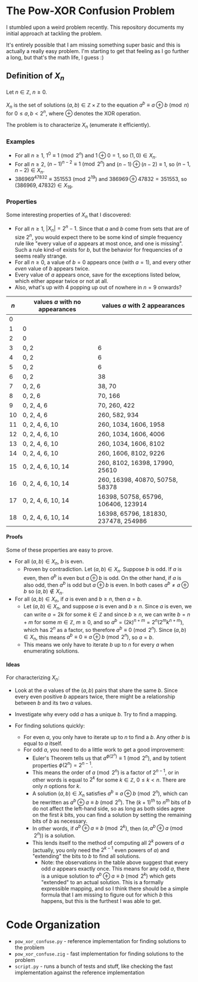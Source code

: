 # The Pow-XOR Confusion Problem

I stumbled upon a weird problem recently. This repository documents my initial approach at tackling the problem.

It's entirely possible that I am missing something super basic and this is actually a really easy problem. I'm starting to get that feeling as I go further a long, but that's the math life, I guess :)

## Definition of $X_n$

Let $n \in \mathbb{Z}$, $n \geq 0.$

$X_n$ is the set of solutions $(a, b) \in \mathbb{Z} \times \mathbb{Z}$ to the equation $a^b \equiv a \oplus b \pmod{n}$ for $0 \leq a,b < 2^n$, where $\oplus$ denotes the XOR operation.

The problem is to characterize $X_n$ (enumerate it efficiently).

### Examples

 * For all $n \geq 1$, $1^0 \equiv 1 \pmod{2^n}$ and $1 \oplus 0 = 1$, so $(1, 0) \in X_n$.
 * For all $n \geq 2$, $(n-1)^{n-2} \equiv 1 \pmod{2^n}$ and $(n-1) \oplus (n-2) \equiv 1$, so $(n-1, n-2) \in X_n$.
 * $386969^{47832} \equiv 351553 \pmod{2^{19}}$ and $386969 \oplus 47832 = 351553$, so $(386969, 47832) \in X_{19}$.

### Properties

Some interesting properties of $X_n$ that I discovered:
 * For all $n \geq 1$, $|X_n| = 2^n-1$. Since that $a$ and $b$ come from sets that are of size $2^n$, you would expect there to be some kind of simple frequency rule like "every value of $a$ appears at most once, and one is missing". Such a rule kind-of exists for $b$, but the behavior for frequencies of $a$ seems really strange.
 * For all $n \geq 0$, a value of $b=0$ appears once (with $a=1$), and every other _even_ value of $b$ appears twice.
 * Every value of $a$ appears once, save for the exceptions listed below, which either appear twice or not at all.
 * Also, what's up with 4 popping up out of nowhere in $n=9$ onwards?

| $n$ | values $a$ with no appearances | values $a$ with 2 appearances        |
| --- | ------------------------------ | ------------------------------------ |
| 0   |                                |                                      |
| 1   | 0                              |                                      |
| 2   | 0                              |                                      |
| 3   | 0, 2                           | 6                                    |
| 4   | 0, 2                           | 6                                    |
| 5   | 0, 2                           | 6                                    |
| 6   | 0, 2                           | 38                                   |
| 7   | 0, 2, 6                        | 38, 70                               |
| 8   | 0, 2, 6                        | 70, 166                              |
| 9   | 0, 2, 4, 6                     | 70, 260, 422                         |
| 10  | 0, 2, 4, 6                     | 260, 582, 934                        |
| 11  | 0, 2, 4, 6, 10                 | 260, 1034, 1606, 1958                |
| 12  | 0, 2, 4, 6, 10                 | 260, 1034, 1606, 4006                |
| 13  | 0, 2, 4, 6, 10                 | 260, 1034, 1606, 8102                |
| 14  | 0, 2, 4, 6, 10                 | 260, 1606, 8102, 9226                |
| 15  | 0, 2, 4, 6, 10, 14             | 260, 8102, 16398, 17990, 25610       |
| 16  | 0, 2, 4, 6, 10, 14             | 260, 16398, 40870, 50758, 58378      |
| 17  | 0, 2, 4, 6, 10, 14             | 16398, 50758, 65796, 106406, 123914  |
| 18  | 0, 2, 4, 6, 10, 14             | 16398, 65796, 181830, 237478, 254986 |

#### Proofs

Some of these properties are easy to prove.
 * For all $(a, b) \in X_n$, $b$ is even.
   * Proven by contradiction. Let $(a, b) \in X_n$. Suppose $b$ is odd. If $a$ is even, then $a^b$ is even but $a \oplus b$ is odd. On the other hand, if $a$ is also odd, then $a^b$ is odd but $a \oplus b$ is even. In both cases $a^b \neq a \oplus b$ so $(a, b) \not \in X_n$.
 * For all $(a, b) \in X_n$, if $a$ is even and $b \geq n$, then $a = b$.
   * Let $(a, b) \in X_n$, and suppose $a$ is even and $b \geq n$. Since $a$ is even, we can write $a=2k$ for some $k \in \mathbb{Z}$ and since $b \geq n$, we can write $b = n + m$ for some $m \in \mathbb{Z}$, $m \geq 0$, and so $a^b = (2k)^{n + m} = 2^n (2^mk^{n+m})$, which has $2^n$ as a factor, so therefore $a^b \equiv 0 \pmod{2^n}$. Since $(a, b) \in X_n$, this means $a^b \equiv 0 \equiv a \oplus b \pmod{2^n}$, so $a = b$.
   * This means we only have to iterate $b$ up to $n$ for every $a$ when enumerating solutions.

#### Ideas

For characterizing $X_n$:

 * Look at the $a$ values of the $(a, b)$ pairs that share the same $b$. Since every even positive $b$ appears twice, there might be a relationship between $b$ and its two $a$ values.
 * Investigate why every odd $a$ has a unique $b$. Try to find a mapping.

 * For finding solutions quickly:
   * For even $a$, you only have to iterate up to $n$ to find a $b$. Any other $b$ is equal to $a$ itself.
   * For odd $a$, you need to do a little work to get a good improvement:
     * Euler's Theorem tells us that $a^{\phi(2^n)} \equiv 1 \pmod{2^n}$, and by totient properties $\phi(2^n) = 2^{n-1}$.
     * This means the order of $a \pmod{2^n}$ is a factor of $2^{n-1}$, or in other words is equal to $2^k$ for some $k \in \mathbb{Z}$, $0 \leq k < n$. There are only $n$ options for $k$.
     * A solution $(a, b) \in X_n$ satisfies $a^b \equiv a \oplus b \pmod{2^n}$, which can be rewritten as $a^b \oplus a \equiv b \pmod{2^n}$. The $(k+1)^{th}$ to $n^{th}$ bits of $b$ do not affect the left-hand side, so as long as both sides agree on the first $k$ bits, you can find a solution by setting the remaining bits of $b$ as necessary.
     * In other words, if $a^b \oplus a \equiv b \pmod{2^k}$, then $(a, a^b \oplus a \pmod{2^n})$ is a solution.
     * This lends itself to the method of computing all $2^k$ powers of $a$ (actually, you only need the $2^{k-1}$ even powers of $a$) and "extending" the bits to $b$ to find all solutions.
       * Note: the observations in the table above suggest that every odd $a$ appears exactly once. This means for any odd $a$, there is a unique solution to $a^b \oplus a \equiv b \pmod{2^k}$ which gets "extended" to an actual solution. This is a formally expressible mapping, and so I think there should be a simple formula that I am missing to figure out for which $b$ this happens, but this is the furthest I was able to get.

# Code Organization

 * `pow_xor_confuse.py` - reference implementation for finding solutions to the problem
 * `pow_xor_confuse.zig` - fast implementation for finding solutions to the problem
 * `script.py` - runs a bunch of tests and stuff, like checking the fast implementation against the reference implementation
